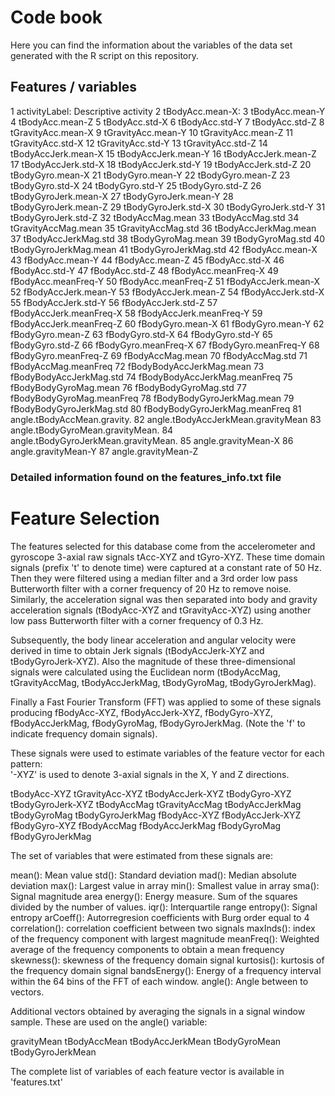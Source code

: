 # Code book

Here you can find the information about the variables of the data set generated with the R script on this repository.


## Features / variables

1	activityLabel: Descriptive activity
2	tBodyAcc.mean-X: 
3	tBodyAcc.mean-Y
4	tBodyAcc.mean-Z
5	tBodyAcc.std-X
6	tBodyAcc.std-Y
7	tBodyAcc.std-Z
8	tGravityAcc.mean-X
9	tGravityAcc.mean-Y
10	tGravityAcc.mean-Z
11	tGravityAcc.std-X
12	tGravityAcc.std-Y
13	tGravityAcc.std-Z
14	tBodyAccJerk.mean-X
15	tBodyAccJerk.mean-Y
16	tBodyAccJerk.mean-Z
17	tBodyAccJerk.std-X
18	tBodyAccJerk.std-Y
19	tBodyAccJerk.std-Z
20	tBodyGyro.mean-X
21	tBodyGyro.mean-Y
22	tBodyGyro.mean-Z
23	tBodyGyro.std-X
24	tBodyGyro.std-Y
25	tBodyGyro.std-Z
26	tBodyGyroJerk.mean-X
27	tBodyGyroJerk.mean-Y
28	tBodyGyroJerk.mean-Z
29	tBodyGyroJerk.std-X
30	tBodyGyroJerk.std-Y
31	tBodyGyroJerk.std-Z
32	tBodyAccMag.mean
33	tBodyAccMag.std
34	tGravityAccMag.mean
35	tGravityAccMag.std
36	tBodyAccJerkMag.mean
37	tBodyAccJerkMag.std
38	tBodyGyroMag.mean
39	tBodyGyroMag.std
40	tBodyGyroJerkMag.mean
41	tBodyGyroJerkMag.std
42	fBodyAcc.mean-X
43	fBodyAcc.mean-Y
44	fBodyAcc.mean-Z
45	fBodyAcc.std-X
46	fBodyAcc.std-Y
47	fBodyAcc.std-Z
48	fBodyAcc.meanFreq-X
49	fBodyAcc.meanFreq-Y
50	fBodyAcc.meanFreq-Z
51	fBodyAccJerk.mean-X
52	fBodyAccJerk.mean-Y
53	fBodyAccJerk.mean-Z
54	fBodyAccJerk.std-X
55	fBodyAccJerk.std-Y
56	fBodyAccJerk.std-Z
57	fBodyAccJerk.meanFreq-X
58	fBodyAccJerk.meanFreq-Y
59	fBodyAccJerk.meanFreq-Z
60	fBodyGyro.mean-X
61	fBodyGyro.mean-Y
62	fBodyGyro.mean-Z
63	fBodyGyro.std-X
64	fBodyGyro.std-Y
65	fBodyGyro.std-Z
66	fBodyGyro.meanFreq-X
67	fBodyGyro.meanFreq-Y
68	fBodyGyro.meanFreq-Z
69	fBodyAccMag.mean
70	fBodyAccMag.std
71	fBodyAccMag.meanFreq
72	fBodyBodyAccJerkMag.mean
73	fBodyBodyAccJerkMag.std
74	fBodyBodyAccJerkMag.meanFreq
75	fBodyBodyGyroMag.mean
76	fBodyBodyGyroMag.std
77	fBodyBodyGyroMag.meanFreq
78	fBodyBodyGyroJerkMag.mean
79	fBodyBodyGyroJerkMag.std
80	fBodyBodyGyroJerkMag.meanFreq
81	angle.tBodyAccMean.gravity.
82	angle.tBodyAccJerkMean.gravityMean
83	angle.tBodyGyroMean.gravityMean.
84	angle.tBodyGyroJerkMean.gravityMean.
85	angle.gravityMean-X
86	angle.gravityMean-Y
87	angle.gravityMean-Z


### Detailed information found on the features_info.txt file
Feature Selection 
=================

The features selected for this database come from the accelerometer and gyroscope 3-axial raw signals tAcc-XYZ and tGyro-XYZ. These time domain signals (prefix 't' to denote time) were captured at a constant rate of 50 Hz. Then they were filtered using a median filter and a 3rd order low pass Butterworth filter with a corner frequency of 20 Hz to remove noise. Similarly, the acceleration signal was then separated into body and gravity acceleration signals (tBodyAcc-XYZ and tGravityAcc-XYZ) using another low pass Butterworth filter with a corner frequency of 0.3 Hz. 

Subsequently, the body linear acceleration and angular velocity were derived in time to obtain Jerk signals (tBodyAccJerk-XYZ and tBodyGyroJerk-XYZ). Also the magnitude of these three-dimensional signals were calculated using the Euclidean norm (tBodyAccMag, tGravityAccMag, tBodyAccJerkMag, tBodyGyroMag, tBodyGyroJerkMag). 

Finally a Fast Fourier Transform (FFT) was applied to some of these signals producing fBodyAcc-XYZ, fBodyAccJerk-XYZ, fBodyGyro-XYZ, fBodyAccJerkMag, fBodyGyroMag, fBodyGyroJerkMag. (Note the 'f' to indicate frequency domain signals). 

These signals were used to estimate variables of the feature vector for each pattern:  
'-XYZ' is used to denote 3-axial signals in the X, Y and Z directions.

tBodyAcc-XYZ
tGravityAcc-XYZ
tBodyAccJerk-XYZ
tBodyGyro-XYZ
tBodyGyroJerk-XYZ
tBodyAccMag
tGravityAccMag
tBodyAccJerkMag
tBodyGyroMag
tBodyGyroJerkMag
fBodyAcc-XYZ
fBodyAccJerk-XYZ
fBodyGyro-XYZ
fBodyAccMag
fBodyAccJerkMag
fBodyGyroMag
fBodyGyroJerkMag

The set of variables that were estimated from these signals are: 

mean(): Mean value
std(): Standard deviation
mad(): Median absolute deviation 
max(): Largest value in array
min(): Smallest value in array
sma(): Signal magnitude area
energy(): Energy measure. Sum of the squares divided by the number of values. 
iqr(): Interquartile range 
entropy(): Signal entropy
arCoeff(): Autorregresion coefficients with Burg order equal to 4
correlation(): correlation coefficient between two signals
maxInds(): index of the frequency component with largest magnitude
meanFreq(): Weighted average of the frequency components to obtain a mean frequency
skewness(): skewness of the frequency domain signal 
kurtosis(): kurtosis of the frequency domain signal 
bandsEnergy(): Energy of a frequency interval within the 64 bins of the FFT of each window.
angle(): Angle between to vectors.

Additional vectors obtained by averaging the signals in a signal window sample. These are used on the angle() variable:

gravityMean
tBodyAccMean
tBodyAccJerkMean
tBodyGyroMean
tBodyGyroJerkMean

The complete list of variables of each feature vector is available in 'features.txt'
